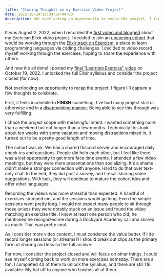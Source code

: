 ```yaml
---
title: "Closing Thoughts on my Exercism Video Project"
date: 2022-10-24T16:34:58-04:00
description: Not overlooking an opportunity to recap the project, I figure I'll capture a few thoughts to celebrate.
---
```


It was August 2, 2022, when I recorded the [first video and blogged](https://mikezornek.com/posts/2022/8/exercism-elixir-cohort/) about my Exercism Elixir video project. I decided to join an [upcoming cohort](https://exercism.org/cohorts/exhort-aug-22) that would be working through the [Elixir track on Exercism](https://exercism.org/tracks/elixir), a place to learn programming languages via coding challenges. I decided to video record myself working through the exercises, hoping to share the experience with others.

And now it's all done! I posted my [final "Learning Exercise" video](https://mikezornek.com/posts/2022/10/exercism-take-a-number-deluxe/) on October 19, 2022. I unlocked the full Elixir syllabus and consider the project closed (for now).

Not overlooking an opportunity to recap the project, I figure I'll capture a few thoughts to celebrate.

First, it feels incredible to **FINISH** something. I've had many project stall or otherwise end in a [disappointing manner](https://mikezornek.com/posts/2021/10/guildflow-shutdown/). Being able to see this through was very fulfilling.

I chose the project scope with meaningful intent. I wanted something more than a weekend but not longer than a few months. Technically this took about ten weeks with some vacation and moving distractions mixed in. It turned out to be a pretty good length of time.

The cohort was ok. We had a shared Discord server and encouraged daily check-ins and questions. People did help each other, but I feel like there was a lost opportunity to get more face time events. I attended a few video meetings, but they were more presentations than socializing. It's a shame I didn't make a stronger connection with anyone. Hard to do that over text-only chat. In the end, they did post a survey, and I recall sharing some suggestions. With luck, they will continue to mature the cohort idea and offer other languages.

Recording the videos was more stressful than expected. A handful of exercises stumped me, and the sessions would go long. Even the simple sessions went pretty long. I would not expect many people to sit through those unless they were notably stuck on an issue and found the video matching an exercise title. I know at least one person who did; he mentioned he recognized me during a Dockyard Academy call and shared as much. That was pretty cool.

As I consider more video content, I must condense the value better. If I do record longer sessions (or streams?) I should break out clips as the primary form of sharing and less so the full archive.

For now, I consider the project closed and will focus on other things. I could see myself coming back to work on more exercises someday. There are a ton. I completed 40 of them to unlock the syllabus, and there are still 116 available. My hat off to anyone who finishes all of them.
